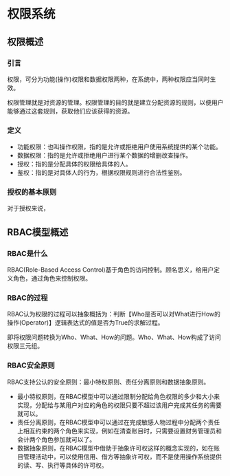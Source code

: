 # 权限系统

## 权限概述

### 引言

权限，可分为功能(操作)权限和数据权限两种，在系统中，两种权限应当同时生效。

权限管理就是对资源的管理。权限管理的目的就是建立分配资源的规则，以便用户能够通过这套规则，获取他们应该获得的资源。

### 定义

- 功能权限：也叫操作权限，指的是允许或拒绝用户使用系统提供的某个功能。
- 数据权限：指的是允许或拒绝用户进行某个数据的增删改查操作。
- 授权：指的是分配具体的权限给具体的人。
- 鉴权：指的是对具体人的行为，根据权限规则进行合法性鉴别。

### 授权的基本原则

对于授权来说，

## RBAC模型概述

### RBAC是什么

RBAC(Role-Based Access Control)基于角色的访问控制。顾名思义，给用户定义角色，通过角色来控制权限。

### RBAC的过程

RBAC认为权限的过程可以抽象概括为：判断【Who是否可以对What进行How的操作(Operator)】逻辑表达式的值是否为True的求解过程。

即将权限问题转换为Who、What、How的问题。Who、What、How构成了访问权限三元组。

### RBAC安全原则

RBAC支持公认的安全原则：最小特权原则、责任分离原则和数据抽象原则。

- 最小特权原则，在RBAC模型中可以通过限制分配给角色权限的多少和大小来实现，分配给与某用户对应的角色的权限只要不超过该用户完成其任务的需要就可以。
- 责任分离原则，在RBAC模型中可以通过在完成敏感人物过程中分配两个责任上相互约束的两个角色来实现，例如在清查账目时，只需要设置财务管理员和会计两个角色参加就可以了。
- 数据抽象原则，在RBAC模型中借助于抽象许可权这样的概念实现的，如在账目管理活动中，可以使用信用、借方等抽象许可权，而不是使用操作系统提供的读、写、执行等具体的许可权。